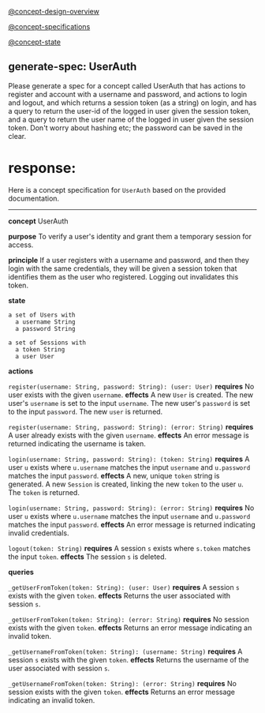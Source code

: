 [@concept-design-overview](../../background/concept-design-overview.md)

[@concept-specifications](../../background/concept-specifications.md)

[@concept-state](../../background/detailed/concept-state.md)

## generate-spec: UserAuth

Please generate a spec for a concept called UserAuth that has actions to register and account with a username and password, and actions to login and logout, and which returns a session token (as a string) on login, and has a query to return the user-id of the logged in user given the session token, and a query to return the user name  of the logged in user given the session token. Don't worry about hashing etc; the password can be saved in the clear.
# response:

Here is a concept specification for `UserAuth` based on the provided documentation.

***

**concept** UserAuth

**purpose** To verify a user's identity and grant them a temporary session for access.

**principle** If a user registers with a username and password, and then they login with the same credentials, they will be given a session token that identifies them as the user who registered. Logging out invalidates this token.

**state**
```
a set of Users with
  a username String
  a password String

a set of Sessions with
  a token String
  a user User
```

**actions**

`register(username: String, password: String): (user: User)`
  **requires**
    No user exists with the given `username`.
  **effects**
    A new `User` is created.
    The new user's `username` is set to the input `username`.
    The new user's `password` is set to the input `password`.
    The new `user` is returned.

`register(username: String, password: String): (error: String)`
  **requires**
    A user already exists with the given `username`.
  **effects**
    An error message is returned indicating the username is taken.

`login(username: String, password: String): (token: String)`
  **requires**
    A user `u` exists where `u.username` matches the input `username` and `u.password` matches the input `password`.
  **effects**
    A new, unique `token` string is generated.
    A new `Session` is created, linking the new `token` to the user `u`.
    The `token` is returned.

`login(username: String, password: String): (error: String)`
  **requires**
    No user `u` exists where `u.username` matches the input `username` and `u.password` matches the input `password`.
  **effects**
    An error message is returned indicating invalid credentials.

`logout(token: String)`
  **requires**
    A session `s` exists where `s.token` matches the input `token`.
  **effects**
    The session `s` is deleted.

**queries**

`_getUserFromToken(token: String): (user: User)`
  **requires**
    A session `s` exists with the given `token`.
  **effects**
    Returns the user associated with session `s`.

`_getUserFromToken(token: String): (error: String)`
  **requires**
    No session exists with the given `token`.
  **effects**
    Returns an error message indicating an invalid token.

`_getUsernameFromToken(token: String): (username: String)`
  **requires**
    A session `s` exists with the given `token`.
  **effects**
    Returns the username of the user associated with session `s`.

`_getUsernameFromToken(token: String): (error: String)`
  **requires**
    No session exists with the given `token`.
  **effects**
    Returns an error message indicating an invalid token.